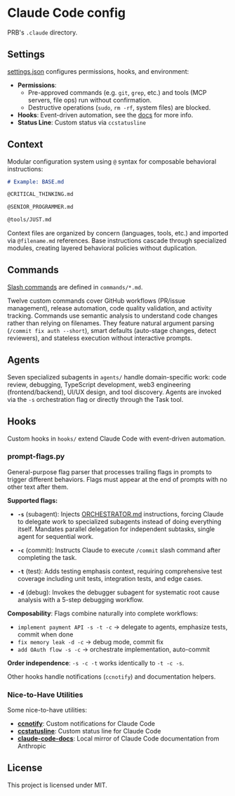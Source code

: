 # Claude Code config

PRB's `.claude` directory.

## Settings

[settings.json](settings.json#L1) configures permissions, hooks, and environment:

- **Permissions**:
  - Pre-approved commands (e.g. `git`, `grep`, etc.) and tools (MCP servers, file ops) run without confirmation.
  - Destructive operations (`sudo`, `rm -rf`, system files) are blocked.
- **Hooks**: Event-driven automation, see the [docs](https://docs.claude.com/en/docs/claude-code/hooks) for more info.
- **Status Line**: Custom status via `ccstatusline`

## Context

Modular configuration system using `@` syntax for composable behavioral instructions:

```markdown
# Example: BASE.md

@CRITICAL_THINKING.md

@SENIOR_PROGRAMMER.md

@tools/JUST.md
```

Context files are organized by concern (languages, tools, etc.) and imported via `@filename.md` references. Base
instructions cascade through specialized modules, creating layered behavioral policies without duplication.

## Commands

[Slash commands](https://docs.claude.com/en/docs/claude-code/slash-commands) are defined in `commands/*.md`.

Twelve custom commands cover GitHub workflows (PR/issue management), release automation, code quality validation, and
activity tracking. Commands use semantic analysis to understand code changes rather than relying on filenames. They
feature natural argument parsing (`/commit fix auth --short`), smart defaults (auto-stage changes, detect reviewers),
and stateless execution without interactive prompts.

## Agents

Seven specialized subagents in `agents/` handle domain-specific work: code review, debugging, TypeScript development,
web3 engineering (frontend/backend), UI/UX design, and tool discovery. Agents are invoked via the `-s` orchestration
flag or directly through the Task tool.

## Hooks

Custom hooks in `hooks/` extend Claude Code with event-driven automation.

### prompt-flags.py

General-purpose flag parser that processes trailing flags in prompts to trigger different behaviors. Flags must appear
at the end of prompts with no other text after them.

**Supported flags:**

- **`-s`** (subagent): Injects [ORCHESTRATOR.md](hooks/UserPromptSubmit/ORCHESTRATOR.md) instructions, forcing Claude to
  delegate work to specialized subagents instead of doing everything itself. Mandates parallel delegation for
  independent subtasks, single agent for sequential work.

- **`-c`** (commit): Instructs Claude to execute `/commit` slash command after completing the task.

- **`-t`** (test): Adds testing emphasis context, requiring comprehensive test coverage including unit tests,
  integration tests, and edge cases.

- **`-d`** (debug): Invokes the debugger subagent for systematic root cause analysis with a 5-step debugging workflow.

**Composability**: Flags combine naturally into complete workflows:

- `implement payment API -s -t -c` → delegate to agents, emphasize tests, commit when done
- `fix memory leak -d -c` → debug mode, commit fix
- `add OAuth flow -s -c` → orchestrate implementation, auto-commit

**Order independence**: `-s -c -t` works identically to `-t -c -s`.

Other hooks handle notifications (`ccnotify`) and documentation helpers.

### Nice-to-Have Utilities

Some nice-to-have utilities:

- **[ccnotify](https://github.com/dazuiba/CCNotify)**: Custom notifications for Claude Code
- **[ccstatusline](https://github.com/sirmalloc/ccstatusline)**: Custom status line for Claude Code
- **[claude-code-docs](https://github.com/ericbuess/claude-code-docs)**: Local mirror of Claude Code documentation from
  Anthropic

## License

This project is licensed under MIT.
